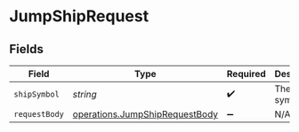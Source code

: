 # JumpShipRequest


## Fields

| Field                                                                            | Type                                                                             | Required                                                                         | Description                                                                      |
| -------------------------------------------------------------------------------- | -------------------------------------------------------------------------------- | -------------------------------------------------------------------------------- | -------------------------------------------------------------------------------- |
| `shipSymbol`                                                                     | *string*                                                                         | :heavy_check_mark:                                                               | The ship symbol.                                                                 |
| `requestBody`                                                                    | [operations.JumpShipRequestBody](../../models/operations/jumpshiprequestbody.md) | :heavy_minus_sign:                                                               | N/A                                                                              |